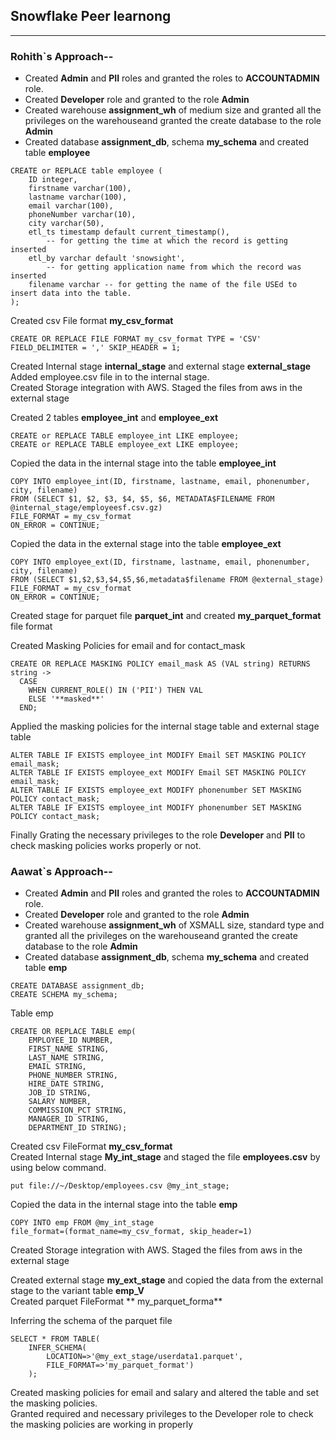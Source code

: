 ## Snowflake Peer learnong
<hr>

### Rohith`s Approach--
* Created **Admin** and **PII** roles and granted the roles to **ACCOUNTADMIN** role. <br>
* Created **Developer** role and granted to the role **Admin** <br>
* Created warehouse **assignment_wh** of medium size and granted all the privileges on the warehouseand granted the create database to the role **Admin**<br>
* Created database **assignment_db**, schema **my_schema** and created table **employee**

```
CREATE or REPLACE table employee (
    ID integer,
    firstname varchar(100),
    lastname varchar(100),
    email varchar(100),
    phoneNumber varchar(10),
    city varchar(50),
    etl_ts timestamp default current_timestamp(),
        -- for getting the time at which the record is getting inserted
    etl_by varchar default 'snowsight',
        -- for getting application name from which the record was inserted
    filename varchar -- for getting the name of the file USEd to insert data into the table.
);
```

Created csv File format **my_csv_format** <br>
```
CREATE OR REPLACE FILE FORMAT my_csv_format TYPE = 'CSV' FIELD_DELIMITER = ',' SKIP_HEADER = 1;
```

Created Internal stage **internal_stage** and external stage **external_stage** <br>
Added employee.csv file in to the internal stage.<br>
Created Storage integration with AWS. Staged the files from aws in the external stage <br>


Created 2 tables **employee_int** and **employee_ext** <br>
```
CREATE or REPLACE TABLE employee_int LIKE employee;
CREATE or REPLACE TABLE employee_ext LIKE employee;
```

Copied the data in the internal stage into the table **employee_int**  <br>
```
COPY INTO employee_int(ID, firstname, lastname, email, phonenumber, city, filename)
FROM (SELECT $1, $2, $3, $4, $5, $6, METADATA$FILENAME FROM @internal_stage/employeesf.csv.gz)
FILE_FORMAT = my_csv_format
ON_ERROR = CONTINUE;
```

Copied the data in the external stage into the table **employee_ext**  <br>
```
COPY INTO employee_ext(ID, firstname, lastname, email, phonenumber, city, filename)
FROM (SELECT $1,$2,$3,$4,$5,$6,metadata$filename FROM @external_stage)
FILE_FORMAT = my_csv_format
ON_ERROR = CONTINUE;
```

Created stage for parquet file **parquet_int** and created **my_parquet_format** file format <br>

Created Masking Policies for email and for contact_mask
```
CREATE OR REPLACE MASKING POLICY email_mask AS (VAL string) RETURNS string ->
  CASE
    WHEN CURRENT_ROLE() IN ('PII') THEN VAL
    ELSE '**masked**'
  END;
```

Applied the masking policies for the internal stage table and external stage table <br>
```
ALTER TABLE IF EXISTS employee_int MODIFY Email SET MASKING POLICY email_mask;
ALTER TABLE IF EXISTS employee_ext MODIFY Email SET MASKING POLICY email_mask;
ALTER TABLE IF EXISTS employee_ext MODIFY phonenumber SET MASKING POLICY contact_mask;
ALTER TABLE IF EXISTS employee_int MODIFY phonenumber SET MASKING POLICY contact_mask;
```

Finally Grating the necessary privileges to the role **Developer** and **PII** to check masking policies works properly or not.<br>

### Aawat`s Approach--

* Created **Admin** and **PII** roles and granted the roles to **ACCOUNTADMIN** role. <br>
* Created **Developer** role and granted to the role **Admin** <br>
* Created warehouse **assignment_wh** of XSMALL size, standard type  and granted all the privileges on the warehouseand granted the create database to the role **Admin**<br>
* Created database **assignment_db**, schema **my_schema** and created table **emp**<br>
```
CREATE DATABASE assignment_db;
CREATE SCHEMA my_schema;
```
Table emp <br>
```
CREATE OR REPLACE TABLE emp(
    EMPLOYEE_ID NUMBER,
    FIRST_NAME STRING,
    LAST_NAME STRING,
    EMAIL STRING,
    PHONE_NUMBER STRING,
    HIRE_DATE STRING,
    JOB_ID STRING,
    SALARY NUMBER,
    COMMISSION_PCT STRING,
    MANAGER_ID STRING,
    DEPARTMENT_ID STRING);
```
Created csv FileFormat **my_csv_format** <br>
Created Internal stage **My_int_stage** and staged the file **employees.csv** by using below command.<br>

``` 
put file://~/Desktop/employees.csv @my_int_stage;
```

Copied the data in the internal stage into the table **emp** <br>
```
COPY INTO emp FROM @my_int_stage
file_format=(format_name=my_csv_format, skip_header=1)
```

Created Storage integration with AWS. Staged the files from aws in the external stage <br>

Created external stage **my_ext_stage** and copied the data from the external stage to the variant table **emp_V**<br>
Created parquet FileFormat ** my_parquet_forma** <br>

Inferring the schema of the parquet file <br>
```
SELECT * FROM TABLE(
    INFER_SCHEMA(
        LOCATION=>'@my_ext_stage/userdata1.parquet',
        FILE_FORMAT=>'my_parquet_format')
    );
```

Created masking policies for email and salary and altered the table and set the masking policies.<br>
Granted required and necessary privileges to the Developer role to check the masking policies are working in properly
